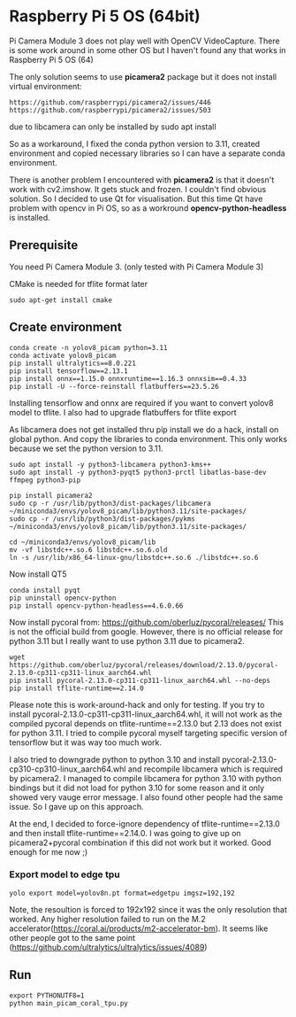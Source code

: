 # Raspberry Pi 5 OS (64bit)
Pi Camera Module 3 does not play well with OpenCV VideoCapture. There is some work around in some other OS but I haven't found any that works in Raspberry Pi 5 OS (64)

The only solution seems to use **picamera2** package but it does not install virtual environment:
```
https://github.com/raspberrypi/picamera2/issues/446
https://github.com/raspberrypi/picamera2/issues/503
```
due to libcamera can only be installed by sudo apt install

So as a workaround, I fixed the conda python version to 3.11, created environment 
and copied necessary libraries so I can have a separate conda environment.

There is another problem I encountered with **picamera2** is that it doesn't work with cv2.imshow. It gets stuck and frozen. I couldn't find obvious solution. So I decided to use Qt for visualisation.
But this time Qt have problem with opencv in Pi OS, so as a workround **opencv-python-headless** is installed.


## Prerequisite
You need Pi Camera Module 3. (only tested with Pi Camera Module 3)

CMake is needed for tflite format later
````
sudo apt-get install cmake 
````

## Create environment
````
conda create -n yolov8_picam python=3.11
conda activate yolov8_picam
pip install ultralytics==8.0.221
pip install tensorflow==2.13.1
pip install onnx==1.15.0 onnxruntime==1.16.3 onnxsim==0.4.33
pip install -U --force-reinstall flatbuffers==23.5.26
````

Installing tensorflow and onnx are required if you want to convert yolov8 model to tflite.
I also had to upgrade flatbuffers for tflite export

As libcamera does not get installed thru pip install we do a hack, install on global python.
And copy the libraries to conda environment. This only works because we set the python version to 3.11.


```
sudo apt install -y python3-libcamera python3-kms++
sudo apt install -y python3-pyqt5 python3-prctl libatlas-base-dev ffmpeg python3-pip
```

```
pip install picamera2
sudo cp -r /usr/lib/python3/dist-packages/libcamera ~/miniconda3/envs/yolov8_picam/lib/python3.11/site-packages/
sudo cp -r /usr/lib/python3/dist-packages/pykms ~/miniconda3/envs/yolov8_picam/lib/python3.11/site-packages/

cd ~/miniconda3/envs/yolov8_picam/lib
mv -vf libstdc++.so.6 libstdc++.so.6.old
ln -s /usr/lib/x86_64-linux-gnu/libstdc++.so.6 ./libstdc++.so.6
```

Now install QT5

```
conda install pyqt
pip uninstall opencv-python
pip install opencv-python-headless==4.6.0.66
```

Now install pycoral from: https://github.com/oberluz/pycoral/releases/
This is not the official build from google. However, there is no official release for python 3.11 but I really want to use python 3.11 due to picamera2.


```
wget https://github.com/oberluz/pycoral/releases/download/2.13.0/pycoral-2.13.0-cp311-cp311-linux_aarch64.whl
pip install pycoral-2.13.0-cp311-cp311-linux_aarch64.whl --no-deps
pip install tflite-runtime==2.14.0
```

Please note this is work-around-hack and only for testing. If you try to install pycoral-2.13.0-cp311-cp311-linux_aarch64.whl, it will not work as the compiled pycoral depends on tflite-runtime==2.13.0 but 2.13 does not exist for python 3.11. I tried to compile pycoral myself targeting specific version of tensorflow but it was way too much work.


I also tried to downgrade python to python 3.10 and install pycoral-2.13.0-cp310-cp310-linux_aarch64.whl
and recompile libcamera which is required by picamera2. I managed to compile libcamera for python 3.10 with python bindings but it did not load for python 3.10 for some reason and it only showed very vauge error message. I also found other people had the same issue. So I gave up on this approach.

At the end, I decided to force-ignore dependency of tflite-runtime==2.13.0 and then install tflite-runtime==2.14.0. I was going to give up on picamera2+pycoral combination if this did not work but it worked.
Good enough for me now ;)

### Export model to edge tpu

```
yolo export model=yolov8n.pt format=edgetpu imgsz=192,192
```

Note, the resoultion is forced to 192x192 since it was the only resolution that worked. Any higher resolution failed to run on the M.2 accelerator(https://coral.ai/products/m2-accelerator-bm).
It seems like other people got to the same point (https://github.com/ultralytics/ultralytics/issues/4089)

## Run 
```
export PYTHONUTF8=1 
python main_picam_coral_tpu.py
```

